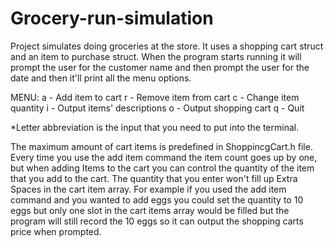 # Grocery-run-simulation

Project simulates doing groceries at the store. It uses a shopping cart struct and an item to purchase struct.  When the program starts running it will prompt the user for the customer name and then prompt the user for the date and then it'll print all the menu options.

MENU:
a - Add item to cart
r - Remove item from cart
c - Change item quantity
i - Output items' descriptions
o - Output shopping cart
q - Quit

*Letter abbreviation is the input that you need to put into the terminal. 

The maximum amount of cart items is predefined in ShoppincgCart.h file. Every time you use the add item command the item count goes up by one, but when adding Items to the cart you can control the quantity of the item that you add to the cart. The quantity that you enter won't fill up Extra Spaces in the cart item array. For example if you used the add item command and you wanted to add eggs you could set the quantity to 10 eggs but only one slot in the cart items array would be filled but the program will still record the 10 eggs so it can output the shopping carts price when prompted. 
